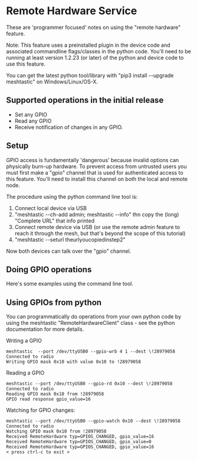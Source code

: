 # Remote Hardware Service

These are 'programmer focused' notes on using the "remote hardware" feature.  

Note: This feature uses a preinstalled plugin in the device code and associated commandline flags/classes in the python code.  You'll need to be running at least version 1.2.23 (or later) of the python and device code to use this feature.

You can get the latest python tool/library with "pip3 install --upgrade meshtastic" on Windows/Linux/OS-X.

## Supported operations in the initial release

- Set any GPIO
- Read any GPIO
- Receive notification of changes in any GPIO.

## Setup

GPIO access is fundamentally 'dangerous' because invalid options can physically burn-up hardware.  To prevent access from untrusted users you must first make a "gpio" channel that is used for authenticated access to this feature.  You'll need to install this channel on both the local and remote node.

The procedure using the python command line tool is:

1. Connect local device via USB
2. "meshtastic --ch-add admin; meshtastic --info" thn copy the (long) "Complete URL" that info printed
3. Connect remote device via USB (or use the remote admin feature to reach it through the mesh, but that's beyond the scope of this tutorial)
4. "meshtastic --seturl theurlyoucopiedinstep2"

Now both devices can talk over the "gpio" channel.

## Doing GPIO operations

Here's some examples using the command line tool.  

## Using GPIOs from python

You can programmatically do operations from your own python code by using the meshtastic "RemoteHardwareClient" class - see the python documentation for more details.

Writing a GPIO
```
meshtastic  --port /dev/ttyUSB0 --gpio-wrb 4 1 --dest \!28979058 
Connected to radio
Writing GPIO mask 0x10 with value 0x10 to !28979058
```

Reading a GPIO
```
meshtastic --port /dev/ttyUSB0 --gpio-rd 0x10 --dest \!28979058 
Connected to radio
Reading GPIO mask 0x10 from !28979058
GPIO read response gpio_value=16
```

Watching for GPIO changes:
```
meshtastic --port /dev/ttyUSB0 --gpio-watch 0x10 --dest \!28979058 
Connected to radio
Watching GPIO mask 0x10 from !28979058
Received RemoteHardware typ=GPIOS_CHANGED, gpio_value=16
Received RemoteHardware typ=GPIOS_CHANGED, gpio_value=0
Received RemoteHardware typ=GPIOS_CHANGED, gpio_value=16
< press ctrl-c to exit >
```